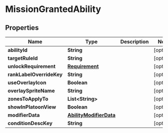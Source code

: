 

# MissionGrantedAbility


## Properties

| Name | Type | Description | Notes |
|------------ | ------------- | ------------- | -------------|
|**abilityId** | **String** |  |  [optional] |
|**targetRuleId** | **String** |  |  [optional] |
|**unlockRequirement** | [**Requirement**](Requirement.md) |  |  [optional] |
|**rankLabelOverrideKey** | **String** |  |  [optional] |
|**useOverlayIcon** | **Boolean** |  |  [optional] |
|**overlaySpriteName** | **String** |  |  [optional] |
|**zonesToApplyTo** | **List&lt;String&gt;** |  |  [optional] |
|**showInPlatoonView** | **Boolean** |  |  [optional] |
|**modifierData** | [**AbilityModifierData**](AbilityModifierData.md) |  |  [optional] |
|**conditionDescKey** | **String** |  |  [optional] |



